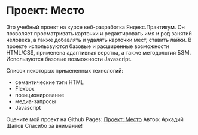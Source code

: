 # Проект: Место

Это учебный проект на курсе веб-разработка Яндекс.Практикум. Он позволяет просматривать карточки и редактировать имя и род занятий человека, а также добавлять и удалять карточки мест, ставить лайки. В проекте использвуются базовые и расширенные возможности HTML/CSS, применена адаптивная верстка, а также методология БЭМ. Используются базовые возможности Javascript. 

Список некоторых примененных технологий:
* семантические тэги HTML
* Flexbox
* позиционирование
* медиа-запросы
* Javascript

Оцените мой проект на Github Pages: [Проект: Место](https://sigma696.github.io/mesto/)
Автор: Аркадий Щапов
Спасибо за внимание!